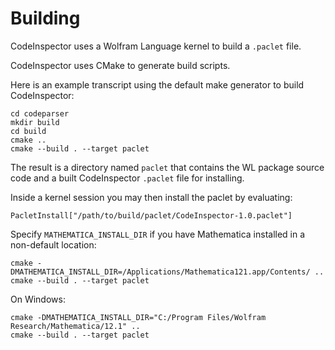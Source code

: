 # Building

CodeInspector uses a Wolfram Language kernel to build a `.paclet` file.

CodeInspector uses CMake to generate build scripts.

Here is an example transcript using the default make generator to build CodeInspector:

```
cd codeparser
mkdir build
cd build
cmake ..
cmake --build . --target paclet
```

The result is a directory named `paclet` that contains the WL package source code and a built CodeInspector `.paclet` file for installing.

Inside a kernel session you may then install the paclet by evaluating:
```
PacletInstall["/path/to/build/paclet/CodeInspector-1.0.paclet"]
```

Specify `MATHEMATICA_INSTALL_DIR` if you have Mathematica installed in a non-default location:

```
cmake -DMATHEMATICA_INSTALL_DIR=/Applications/Mathematica121.app/Contents/ ..
cmake --build . --target paclet
```

On Windows:

```
cmake -DMATHEMATICA_INSTALL_DIR="C:/Program Files/Wolfram Research/Mathematica/12.1" ..
cmake --build . --target paclet
```
